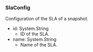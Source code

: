 ### SlaConfig
Configuration of the SLA of a snapshot.

- id: System.String
  - ID of the SLA.
- name: System.String
  - Name of the SLA.
